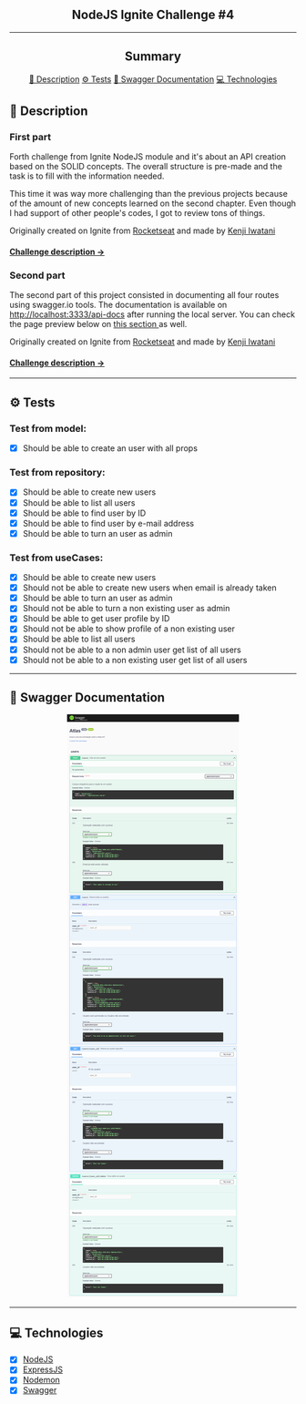 <section align="center">
    <h1>NodeJS Ignite Challenge #4</h1>
</section>

---

<h2 align="center">Summary</h2>

<p align="center">
    <a href="#description">📙 Description</a>
    <a href="#tests">⚙️ Tests</a>
    <a href="#documentation">📝 Swagger Documentation</a>
    <a href="#technologies">💻 Technologies</a>
</p>

<H2 id="description">📙 Description</H2>

<h3>First part</h3>

<p>Forth challenge from Ignite NodeJS module and it's about an API creation based on the SOLID concepts. The overall structure is pre-made and the task is to fill with the information needed.
<p>This time it was way more challenging than the previous projects because of the amount of new concepts learned on the second chapter. Even though I had support of other people's codes, I got to review tons of things.</p>

<p>Originally created on Ignite from <a href="https://www.rocketseat.com.br/">Rocketseat</a> and made by <a href="https://www.linkedin.com/in/kleverson-kenji-iwatani/">Kenji Iwatani</a></p>

<p>
    <h4><a href="https://www.notion.so/Desafio-01-Introdu-o-ao-SOLID-3b9be286fac0482ca3b275473ddd2d72">Challenge description &rarr;</a></h5>
</p>

<h3>Second part</h3>

<p>The second part of this project consisted in documenting all four routes using swagger.io tools. The documentation is available on <a href=http://localhost:3333/api-docs>http://localhost:3333/api-docs</a> after running the local server. You can check the page preview below on <a href="#documentation">this section </a> as well.</p>
<p></p>
<p>Originally created on Ignite from <a href="https://www.rocketseat.com.br/">Rocketseat</a> and made by <a href="https://www.linkedin.com/in/kleverson-kenji-iwatani/">Kenji Iwatani</a></p>
<p>
    <h4><a href="https://www.notion.so/Desafio-02-Documentando-com-Swagger-8ce869ea608743e292851bd951f3239f">Challenge description &rarr;</a></h4>
</p>

---

<H2 id="tests">⚙️ Tests</H2>

<h3>Test from model:</h3>

- [x] Should be able to create an user with all props

<h3>Test from repository:</h3>

- [x] Should be able to create new users
- [x] Should be able to list all users
- [x] Should be able to find user by ID
- [x] Should be able to find user by e-mail address
- [x] Should be able to turn an user as admin

<h3>Test from useCases:</h3>

- [x] Should be able to create new users
- [x] Should not be able to create new users when email is already taken
- [x] Should be able to turn an user as admin
- [x] Should not be able to turn a non existing user as admin
- [x] Should be able to get user profile by ID
- [x] Should not be able to show profile of a non existing user
- [x] Should be able to list all users
- [x] Should not be able to a non admin user get list of all users
- [x] Should not be able to a non existing user get list of all users

---

<H2 id="documentation">📝 Swagger Documentation</H2>

<section align="center">
    <img alt="Documentation overview" src="./documentation.jpg"/>
</section>

---

<H2 id="technologies">💻 Technologies</H2>

- [x] <a href="https://nodejs.org/en/">NodeJS</a>
- [x] <a href="https://expressjs.com/">ExpressJS</a>
- [x] <a href="https://nodemon.io/">Nodemon</a>
- [x] <a href="https://swagger.io/">Swagger</a>
